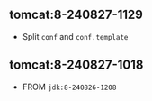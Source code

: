 ## tomcat:8-240827-1129

- Split `conf` and `conf.template`

## tomcat:8-240827-1018

- FROM `jdk:8-240826-1208`
